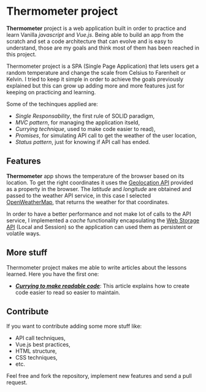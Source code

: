 # Thermometer project

**Thermometer** project is a web application built in order to practice and learn Vanilla _javascript_ and _Vue.js_. Being able to build an app from the scratch and set a code architecture that can evolve and is easy to understand, those are my goals and think most of them has been reached in this project.

Thermometer project is a SPA (Single Page Application) that lets users get a random temperature and change the scale from Celsius to Farenheit or Kelvin. I tried to keep it simple in order to achieve the goals previously explained but this can grow up adding more and more features just for keeping on practicing and learning.

Some of the techinques applied are:
* _Single Responsability_, the first rule of SOLID paradigm, 
* _MVC pattern_, for managing the application itseld,
* _Currying technique_, used to make code easier to read),
* _Promises_, for simulating API call to get the weather of the user location,
* _Status pattern_, just for knowing if API call has ended.

## Features

**Thermometer** app shows the temperature of the browser based on its location. To get the right coordinates it uses the [Geolocation API](https://w3c.github.io/geolocation-api/#navi-geo) provided as a property in the browser. The _latitude_ and _longitude_ are obtained and passed to the weather API service, in this case I selected [OpenWeatherMap](https://openweathermap.org/api), that returns the weather for that coordinates.

In order to have a better performance and not make lot of calls to the API service, I implemented a _cache_ functionality encapsulating the [Web Storage API](https://developer.mozilla.org/en-US/docs/Web/API/Web_Storage_API) (Local and Session) so the application can used them as persistent or volatile ways.


## More stuff

Thermometer project makes me able to write articles about the lessons learned. Here you have the first one:

* _**[Currying to make readable code](https://dev.to/jaloplo/currying-to-improve-javascript-code-3mg9)**_: This article explains how to create code easier to read so easier to maintain.


## Contribute

If you want to contribute adding some more stuff like:

* API call techniques,
* Vue.js best practices,
* HTML structure,
* CSS techniques,
* etc.

Feel free and fork the repository, implement new features and send a pull request.